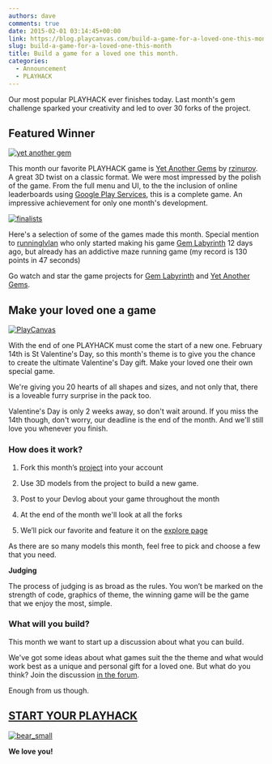 ```yaml
---
authors: dave
comments: true
date: 2015-02-01 03:14:45+00:00
link: https://blog.playcanvas.com/build-a-game-for-a-loved-one-this-month/
slug: build-a-game-for-a-loved-one-this-month
title: Build a game for a loved one this month.
categories:
  - Announcement
  - PLAYHACK
---
```


Our most popular PLAYHACK ever finishes today. Last month's gem challenge sparked your creativity and led to over 30 forks of the project.

## Featured Winner

[![yet another gem](/img/yet-another-gem.jpg)](/img/yet-another-gem.jpg)

This month our favorite PLAYHACK game is [Yet Another Gems](https://playcanv.as/p/p87UuuNV) by [rzinurov](https://playcanvas.com/user/rzinurov). A great 3D twist on a classic format. We were most impressed by the polish of the game. From the full menu and UI, to the the inclusion of online leaderboards using [Google Play Services](https://developers.google.com/games/services/web/gettingstarted), this is a complete game. An impressive achievement for only one month's development.

[![finalists](/img/finalists.jpg)](/img/finalists.jpg)

Here's a selection of some of the games made this month. Special mention to [runninglvlan](https://playcanvas.com/user/runninglvlan) who only started making his game [Gem Labyrinth](https://playcanv.as/p/snqvkNes) 12 days ago, but already has an addictive maze running game (my record is 130 points in 47 seconds)

Go watch and star the game projects for [Gem Labyrinth](https://playcanvas.com/project/336187/overview/gemlabyrinth) and [Yet Another Gems](https://playcanvas.com/project/335386/overview/yet-another-gems).

## Make your loved one a game

[![PlayCanvas](/img/PlayCanvas.jpg)](/img/PlayCanvas.jpg)

With the end of one PLAYHACK must come the start of a new one. February 14th is St Valentine's Day, so this month's theme is to give you the chance to create the ultimate Valentine's Day gift. Make your loved one their own special game.

We're giving you 20 hearts of all shapes and sizes, and not only that, there is a loveable furry surprise in the pack too.

Valentine's Day is only 2 weeks away, so don't wait around. If you miss the 14th though, don't worry, our deadline is the end of the month. And we'll still love you whenever you finish.

### How does it work?

1. Fork this month’s [project](https://playcanvas.com/project/336903/overview/playhack-feb-15) into your account

2. Use 3D models from the project to build a new game.

3. Post to your Devlog about your game throughout the month

4. At the end of the month we'll look at all the forks

5. We’ll pick our favorite and feature it on the [explore page](https://playcanvas.com/explore/featured)

As there are so many models this month, feel free to pick and choose a few that you need.

**Judging**

The process of judging is as broad as the rules. You won’t be marked on the strength of code, graphics of theme, the winning game will be the game that we enjoy the most, simple.

### What will you build?

This month we want to start up a discussion about what you can build.

We've got some ideas about what games suit the the theme and what would work best as a unique and personal gift for a loved one. But what do you think? Join the discussion [in the forum](https://forum.playcanvas.com/t/playhack-february-game-ideas/539).

Enough from us though.

## [START YOUR PLAYHACK](https://playcanvas.com/project/336903/overview/playhack-feb-15)

[![bear_small](/img/bear_small.jpeg)](/img/bear_small.jpeg)

**We love you!**
